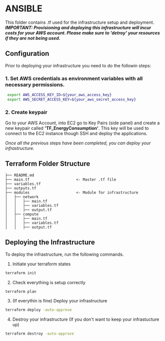 # ANSIBLE 

This folder contains .tf used for the infrastructure setup and deployment. \
**_IMPORTANT: Provisioning and deploying this infrastructure will incur costs for your AWS account. Please make sure to 'detroy' your resources if they are not being used._**

## Configuration

Prior to deploying your infrastructure you need to do the followin steps:

### 1. Set AWS credentials as environment variables with all necessary permissions.
```bash
 export AWS_ACCESS_KEY_ID=${your_aws_access_key}
 export AWS_SECRET_ACCESS_KEY=${your_aws_secret_access_key}
```

### 2. Create keypair

Go to your AWS Account, into EC2 go to Key Pairs (side panel) and create a new keypair called **'TF_EnergyConsumption'**. This key will be used to connect to the EC2 instance though SSH and deploy the applications.

*Once all the previous steps have been completed, you can deploy your infrastructure.*


## Terraform Folder Structure

```
├── README.md        
├── main.tf                     <- Master .tf file
├── variables.tf                
├── outputs.tf                  
├── modules                     <- Module for infrastructure
│   ├── network
│   │   ├── main.tf
│   │   ├── variables.tf
│   │   ├── output.tf
│   ├── compute
│   │   ├── main.tf
│   │   ├── variables.tf
│   │   ├── output.tf
```

## Deploying the Infrastructure

To deploy the infrastructure, run the following commands.

1. Initiate your terraform states
```bash
terraform init
```

2. Check everything is setup correctly
```bash
terraform plan
```

3. (If everythin is fine) Deploy your infrastructure
```bash
terraform deploy -auto-approve
```

4. Destroy your infrastructure (If you don't want to keep your infrastucture up)
```bash
terraform destroy -auto-approve
```